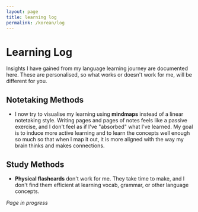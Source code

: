 ```yaml
---
layout: page
title: learning log
permalink: /korean/log
---
```


<h1>Learning Log</h1>

Insights I have gained from my language learning journey are documented here. These are personalised, so what works or doesn't work for me, will be different for you.

<h2>Notetaking Methods</h2>

<ul>
<li>I now try to visualise my learning using <b>mindmaps</b> instead of a linear notetaking style. Writing pages and pages of notes feels like a passive exercise, and I don't feel as if I've "absorbed" what I've learned. My goal is to induce more active learning and to learn the concepts well enough so much so that when I map it out, it is more aligned with the way my brain thinks and makes connections.</li>
</ul>

<h2>Study Methods</h2>

<ul>
<li><b>Physical flashcards</b> don't work for me. They take time to make, and I don't find them efficient at learning vocab, grammar, or other language concepts.</li>
</ul>

<i>Page in progress</i>

<style>
  .wrapper {
    max-width: 58em;
  }
</style>
